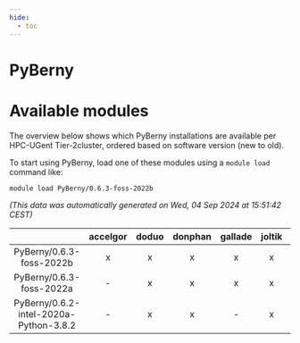 ```yaml
---
hide:
  - toc
---
```


PyBerny
=======

# Available modules


The overview below shows which PyBerny installations are available per HPC-UGent Tier-2cluster, ordered based on software version (new to old).

To start using PyBerny, load one of these modules using a `module load` command like:

```shell
module load PyBerny/0.6.3-foss-2022b
```

*(This data was automatically generated on Wed, 04 Sep 2024 at 15:51:42 CEST)*  

| |accelgor|doduo|donphan|gallade|joltik|shinx|skitty|
| :---: | :---: | :---: | :---: | :---: | :---: | :---: | :---: |
|PyBerny/0.6.3-foss-2022b|x|x|x|x|x|-|x|
|PyBerny/0.6.3-foss-2022a|-|x|x|x|x|-|x|
|PyBerny/0.6.2-intel-2020a-Python-3.8.2|-|x|x|-|x|-|x|
